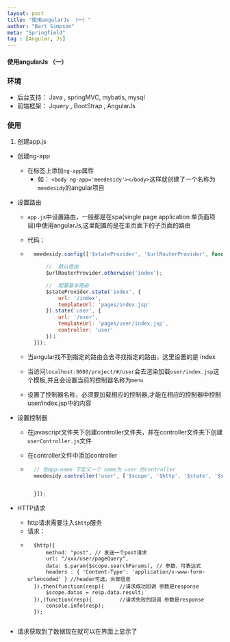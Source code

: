 ```yaml
---
layout: post
title: "使用angularJs （一）"
author: "Bart Simpson"
meta: "Springfield"
tag : [Angular, Js]
---
```


#### 使用angularJs （一）

### 环境
- 后台支持： Java , springMVC, mybatis, mysql
- 前端框架： Jquery , BootStrap , AngularJs

### 使用
1. 创建app.js
* 创建ng-app
    * 在标签上添加`ng-app`属性
        * 如： `<body ng-app='meedesidy'></body>`这样就创建了一个名称为`meedesidy`的angular项目
* 设置路由
	* `app.js`中设置路由，一般都是在spa(single page application 单页面项目)中使用angularJs,这里配置的是在主页面下的子页面的路由
	* 代码：

	* ```javascript
		meedesidy.config(['$stateProvider', '$urlRouterProvider', function($stateProvider, $urlRouterProvider) {

			//	默认路由
			$urlRouterProvider.otherwise('index');

			//	配置基本路由
			$stateProvider.state('index', {
				url: '/index',
				templateUrl: 'pages/index.jsp'
			}).state('user', {
				url: '/user',
				templateUrl: 'pages/user/index.jsp',
				controller: 'user'
			})；
		}]);
	  ```
	* 当angular找不到指定的路由会去寻找指定的路由，这里设置的是 index
	* 当访问`localhost:8080/project/#/user`会去渲染加载`user/index.jsp`这个模板,并且会设置当前的控制器名称为`menu`
	* 设置了控制器名称，必须要加载相应的控制器,才能在相应的控制器中控制user/index.jsp中的内容
* 设置控制器
	* 在javascript文件夹下创建controller文件夹，并在controller文件夹下创建`userController.js`文件
	* 在controller文件中添加controller

	* ```javascript
		// 在app-name 下定义一个 name为 user 的controller
		meedesidy.controller('user', ['$scope', '$http', '$state', '$stateParams', function($scope, $http, $state, $stateParams) {


		}]);
	  ```

* HTTP请求
	* http请求需要注入`$http`服务
	* 请求：
	* ```jacascript
        $http({
            method: "post",	// 发送一个post请求
            url: "/xxx/user/pageQuery",
            data: $.param($scope.searchParams),	// 参数，可表达式
            headers : { 'Content-Type': 'application/x-www-form-urlencoded' } //header可选，头部信息
        }).then(function(resp){		//请求成功回调 参数是response
            $scope.datas = resp.data.result;
        }),(function(resp){			//请求失败的回调 参数是response
            console.info(resp);
        });


      ```

* 请求获取到了数据现在就可以在界面上显示了
